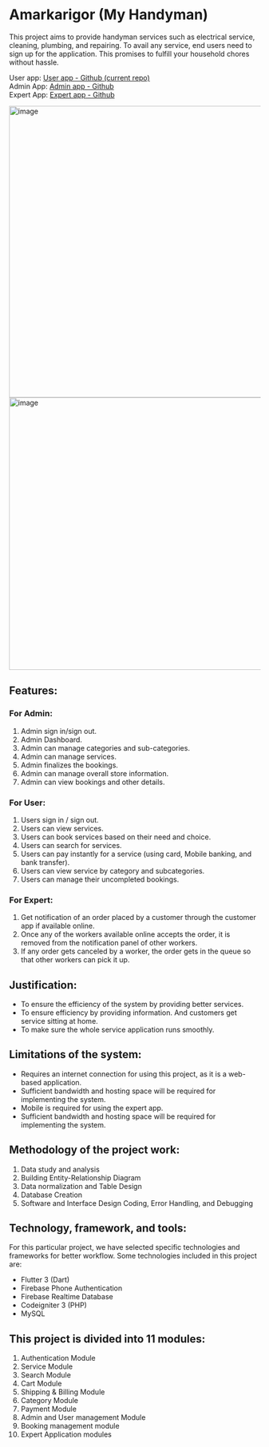 # Amarkarigor (My Handyman)

This project aims to provide handyman services such as electrical service, cleaning, plumbing, and repairing. 
To avail any service, end users need to sign up for the application. This promises to fulfill your household chores without hassle.

User app: [User app - Github (current repo)](https://github.com/nazrulahmed/amarkarigor-app)  
Admin App: [Admin app - Github](https://github.com/nazrulahmed/amarkarigor-admin)  
Expert App: [Expert app - Github](https://github.com/nazrulahmed/akworker)



<img width="584" alt="image" src="https://github.com/nazrulahmed/amarkarigor-app/assets/88634882/d4d4098a-547b-4f4d-86e4-02d5888c759d">


<img width="546" alt="image" src="https://github.com/nazrulahmed/amarkarigor-app/assets/88634882/8a762c15-bdd4-49ee-b20d-c956f0c64ca3">



## Features:

### For Admin:
1. Admin sign in/sign out.
2. Admin Dashboard.
3. Admin can manage categories and sub-categories.
4. Admin can manage services.
5. Admin finalizes the bookings.
6. Admin can manage overall store information.
7. Admin can view bookings and other details.

### For User:
1. Users sign in / sign out.
2. Users can view services.
3. Users can book services based on their need and choice.
4. Users can search for services.
5. Users can pay instantly for a service (using card, Mobile banking, and bank transfer).
6. Users can view service by category and subcategories.
7. Users can manage their uncompleted bookings.

### For Expert:
1. Get notification of an order placed by a customer through the customer app if available online.
2. Once any of the workers available online accepts the order, it is removed from the notification panel of other workers.
3. If any order gets canceled by a worker, the order gets in the queue so that other workers can pick it up.

## Justification:
- To ensure the efficiency of the system by providing better services.
- To ensure efficiency by providing information. And customers get service sitting at home.
- To make sure the whole service application runs smoothly.

## Limitations of the system:
- Requires an internet connection for using this project, as it is a web-based application.
- Sufficient bandwidth and hosting space will be required for implementing the system.
- Mobile is required for using the expert app.
- Sufficient bandwidth and hosting space will be required for implementing the system.

## Methodology of the project work:
1. Data study and analysis
2. Building Entity-Relationship Diagram
3. Data normalization and Table Design
4. Database Creation
5. Software and Interface Design Coding, Error Handling, and Debugging

## Technology, framework, and tools:
For this particular project, we have selected specific technologies and frameworks for better workflow. Some technologies included in this project are:
- Flutter 3 (Dart)
- Firebase Phone Authentication
- Firebase Realtime Database
- Codeigniter 3 (PHP)
- MySQL

## This project is divided into 11 modules:
1. Authentication Module
2. Service Module
3. Search Module
4. Cart Module
5. Shipping & Billing Module
6. Category Module
7. Payment Module
8. Admin and User management Module
9. Booking management module
10. Expert Application modules

